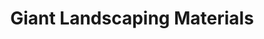 ---
title: "Giant Landscaping Materials"
url: /manchester/giant-landscaping-materials/
shop: Garten-Center
---